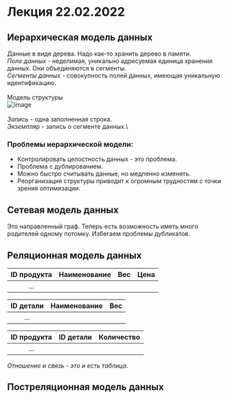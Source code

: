 # Лекция 22.02.2022
## Иерархическая модель данных
Данные в виде дерева. Надо как-то хранить дерево в памяти.\
_Поле данных_ - неделимая, уникально адресуемая единица хранения данных. Они объединяются в сегменты.\
_Сегменты данных_ - совокупность полей данных, имеющая уникальную идентификацию.\
\
Модель структуры\
![image](https://user-images.githubusercontent.com/79001610/158471616-c567c522-c656-4c80-ae7c-fb6f1c96cc0c.png)\
\
_Запись_ - одна заполненная строка.\
_Экземпляр_ - запись о сегменте данных.\
### Проблемы иерархической модели:
+ Контролировать целостность данных - это проблема.
+ Проблема с дублированием.
+ Можно  быстро считывать данные, но медленно изменять.
+ Реорганизация структуры приводит к огромным трудностям с точки зрения оптимизации.
## Сетевая модель данных
Это направленный граф. Теперь есть возможность иметь много родителей одному потомку. Избегаем проблемы дубликатов.
## Реляционная модель данных
| ID продукта | Наименование | Вес | Цена |
|:---:|:---:|:---:|:---:|
|...||||

| ID детали | Наименование | Вес |
|:---:|:---:|:---:|
|...|||

| ID продукта | ID детали | Количество |
|:---:|:---:|:---:|
|...|||

_Отношение и связь - это и есть таблица_.
## Постреляционная модель данных
